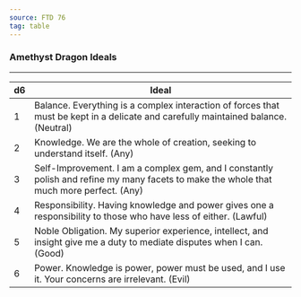 ```yaml
---
source: FTD 76
tag: table
---
```


### Amethyst Dragon Ideals
---
|d6|Ideal|
|----|------------|
|1|Balance. Everything is a complex interaction of forces that must be kept in a delicate and carefully maintained balance. (Neutral)|
|2|Knowledge. We are the whole of creation, seeking to understand itself. (Any)|
|3|Self-Improvement. I am a complex gem, and I constantly polish and refine my many facets to make the whole that much more perfect. (Any)|
|4|Responsibility. Having knowledge and power gives one a responsibility to those who have less of either. (Lawful)|
|5|Noble Obligation. My superior experience, intellect, and insight give me a duty to mediate disputes when I can. (Good)|
|6|Power. Knowledge is power, power must be used, and I use it. Your concerns are irrelevant. (Evil)|
